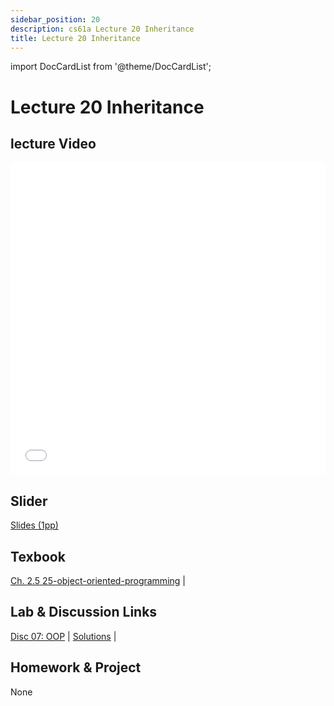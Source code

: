 ```yaml
---
sidebar_position: 20
description: cs61a Lecture 20 Inheritance
title: Lecture 20 Inheritance
---
```


import DocCardList from '@theme/DocCardList';


# Lecture 20 Inheritance
## lecture Video

<iframe src="//player.bilibili.com/player.html?aid=277746636&bvid=BV17c411f78k&cid=1311465503&p=1&high_quality=1&danmaku=0" scrolling="no" border="0" frameborder="no" framespacing="0" allowfullscreen="true" allowfullscreen="allowfullscreen" width="100%" height="500" scrolling="no" frameborder="0" sandbox="allow-top-navigation allow-same-origin allow-forms allow-scripts"> </iframe>

## Slider
[Slides (1pp)](/resource/cs61a/20-Inheritance_1pp.pdf)
## Texbook
[Ch. 2.5 25-object-oriented-programming](https://www.composingprograms.com/pages/25-object-oriented-programming.html) | 

## Lab & Discussion Links
[Disc 07: OOP](./dis/disc07.md) | [Solutions](./dis/sol-disc07.md) | 

## Homework & Project
None


<DocCardList />

